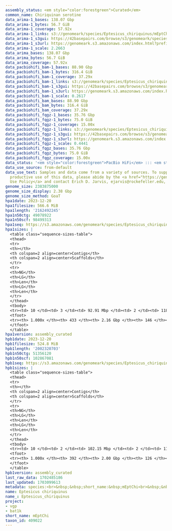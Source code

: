 ```yaml
---
assembly_status: <em style="color:forestgreen">Curated</em>
common_name: Chiriquinan serotine
data_arima-1_bases: 138.07 Gbp
data_arima-1_bytes: 56.7 GiB
data_arima-1_coverage: 57.92x
data_arima-1_links: s3://genomeark/species/Eptesicus_chiriquinus/mEptChi1/genomic_data/arima/<br>
data_arima-1_s3gui: https://42basepairs.com/browse/s3/genomeark/species/Eptesicus_chiriquinus/mEptChi1/genomic_data/arima/
data_arima-1_s3url: https://genomeark.s3.amazonaws.com/index.html?prefix=species/Eptesicus_chiriquinus/mEptChi1/genomic_data/arima/
data_arima-1_scale: 2.2663
data_arima_bases: 138.07 Gbp
data_arima_bytes: 56.7 GiB
data_arima_coverage: 57.92x
data_pacbiohifi_bam-1_bases: 88.90 Gbp
data_pacbiohifi_bam-1_bytes: 316.4 GiB
data_pacbiohifi_bam-1_coverage: 37.29x
data_pacbiohifi_bam-1_links: s3://genomeark/species/Eptesicus_chiriquinus/mEptChi1/genomic_data/pacbio_hifi/<br>
data_pacbiohifi_bam-1_s3gui: https://42basepairs.com/browse/s3/genomeark/species/Eptesicus_chiriquinus/mEptChi1/genomic_data/pacbio_hifi/
data_pacbiohifi_bam-1_s3url: https://genomeark.s3.amazonaws.com/index.html?prefix=species/Eptesicus_chiriquinus/mEptChi1/genomic_data/pacbio_hifi/
data_pacbiohifi_bam-1_scale: 0.2617
data_pacbiohifi_bam_bases: 88.90 Gbp
data_pacbiohifi_bam_bytes: 316.4 GiB
data_pacbiohifi_bam_coverage: 37.29x
data_pacbiohifi_fqgz-1_bases: 35.76 Gbp
data_pacbiohifi_fqgz-1_bytes: 75.0 GiB
data_pacbiohifi_fqgz-1_coverage: 15.00x
data_pacbiohifi_fqgz-1_links: s3://genomeark/species/Eptesicus_chiriquinus/mEptChi1/genomic_data/pacbio_hifi/<br>
data_pacbiohifi_fqgz-1_s3gui: https://42basepairs.com/browse/s3/genomeark/species/Eptesicus_chiriquinus/mEptChi1/genomic_data/pacbio_hifi/
data_pacbiohifi_fqgz-1_s3url: https://genomeark.s3.amazonaws.com/index.html?prefix=species/Eptesicus_chiriquinus/mEptChi1/genomic_data/pacbio_hifi/
data_pacbiohifi_fqgz-1_scale: 0.4441
data_pacbiohifi_fqgz_bases: 35.76 Gbp
data_pacbiohifi_fqgz_bytes: 75.0 GiB
data_pacbiohifi_fqgz_coverage: 15.00x
data_status: '<em style="color:forestgreen">PacBio HiFi</em> ::: <em style="color:forestgreen">Arima</em>'
data_use_source: from-default
data_use_text: Samples and data come from a variety of sources. To support fair and
  productive use of this data, please abide by the <a href="https://genome10k.soe.ucsc.edu/data-use-policies/">Data
  Use Policy</a> and contact Erich D. Jarvis, ejarvis@rockefeller.edu, with any questions.
genome_size: 2383875000
genome_size_display: 2.38 Gbp
genome_size_method: GoaT
hpa1date: 2023-12-20
hpa1filesize: 566.6 MiB
hpa1length: '2162492245'
hpa1n50ctg: 49078922
hpa1n50scf: 98499313
hpa1seq: https://s3.amazonaws.com/genomeark/species/Eptesicus_chiriquinus/mEptChi1/assembly_curated/mEptChi1.HiC.hap1.decontam.20231220.fasta.gz
hpa1sizes: |
  <table class="sequence-sizes-table">
  <thead>
  <tr>
  <th></th>
  <th colspan=2 align=center>Contigs</th>
  <th colspan=2 align=center>Scaffolds</th>
  </tr>
  <tr>
  <th>NG</th>
  <th>LG</th>
  <th>Len</th>
  <th>LG</th>
  <th>Len</th>
  </tr>
  </thead>
  <tbody>
  <tr><td> 10 </td><td> 3 </td><td> 92.91 Mbp </td><td> 2 </td><td> 118.91 Mbp </td></tr><tr><td> 20 </td><td> 5 </td><td> 79.96 Mbp </td><td> 4 </td><td> 116.01 Mbp </td></tr><tr><td> 30 </td><td> 8 </td><td> 74.64 Mbp </td><td> 6 </td><td> 111.07 Mbp </td></tr><tr><td> 40 </td><td> 11 </td><td> 57.25 Mbp </td><td> 8 </td><td> 107.04 Mbp </td></tr><tr style="background-color:#cccccc;"><td> 50 </td><td> 15 </td><td style="background-color:#88ff88;"> 49.08 Mbp </td><td> 10 </td><td style="background-color:#88ff88;"> 98.50 Mbp </td></tr><tr><td> 60 </td><td> 21 </td><td> 35.54 Mbp </td><td> 12 </td><td> 88.36 Mbp </td></tr><tr><td> 70 </td><td> 28 </td><td> 25.12 Mbp </td><td> 15 </td><td> 82.05 Mbp </td></tr><tr><td> 80 </td><td> 40 </td><td> 11.43 Mbp </td><td> 18 </td><td> 64.54 Mbp </td></tr><tr><td> 90 </td><td> 75 </td><td> 3.35 Mbp </td><td> 22 </td><td> 54.90 Mbp </td></tr><tr><td> 100 </td><td> 433 </td><td> 9.46 Kbp </td><td> 146 </td><td> 9.46 Kbp </td></tr></tbody>
  <tfoot>
  <tr><th> 1.000x </th><th> 433 </th><th> 2.16 Gbp </th><th> 146 </th><th> 2.16 Gbp </th></tr>
  </tfoot>
  </table>
hpa1version: assembly_curated
hpb1date: 2023-12-20
hpb1filesize: 524.8 MiB
hpb1length: '2002320703'
hpb1n50ctg: 51356120
hpb1n50scf: 102867081
hpb1seq: https://s3.amazonaws.com/genomeark/species/Eptesicus_chiriquinus/mEptChi1/assembly_curated/mEptChi1.HiC.hap2.decontam.20231220.fasta.gz
hpb1sizes: |
  <table class="sequence-sizes-table">
  <thead>
  <tr>
  <th></th>
  <th colspan=2 align=center>Contigs</th>
  <th colspan=2 align=center>Scaffolds</th>
  </tr>
  <tr>
  <th>NG</th>
  <th>LG</th>
  <th>Len</th>
  <th>LG</th>
  <th>Len</th>
  </tr>
  </thead>
  <tbody>
  <tr><td> 10 </td><td> 2 </td><td> 102.15 Mbp </td><td> 2 </td><td> 118.44 Mbp </td></tr><tr><td> 20 </td><td> 5 </td><td> 82.15 Mbp </td><td> 4 </td><td> 115.26 Mbp </td></tr><tr><td> 30 </td><td> 7 </td><td> 71.21 Mbp </td><td> 6 </td><td> 111.04 Mbp </td></tr><tr><td> 40 </td><td> 10 </td><td> 62.24 Mbp </td><td> 7 </td><td> 109.51 Mbp </td></tr><tr style="background-color:#cccccc;"><td> 50 </td><td> 14 </td><td style="background-color:#88ff88;"> 51.36 Mbp </td><td> 9 </td><td style="background-color:#88ff88;"> 102.87 Mbp </td></tr><tr><td> 60 </td><td> 18 </td><td> 45.55 Mbp </td><td> 11 </td><td> 94.79 Mbp </td></tr><tr><td> 70 </td><td> 23 </td><td> 35.66 Mbp </td><td> 14 </td><td> 79.45 Mbp </td></tr><tr><td> 80 </td><td> 31 </td><td> 19.20 Mbp </td><td> 16 </td><td> 65.36 Mbp </td></tr><tr><td> 90 </td><td> 59 </td><td> 3.43 Mbp </td><td> 20 </td><td> 54.80 Mbp </td></tr><tr><td> 100 </td><td> 392 </td><td> 17.17 Kbp </td><td> 126 </td><td> 17.17 Kbp </td></tr></tbody>
  <tfoot>
  <tr><th> 1.000x </th><th> 392 </th><th> 2.00 Gbp </th><th> 126 </th><th> 2.00 Gbp </th></tr>
  </tfoot>
  </table>
hpb1version: assembly_curated
last_raw_data: 1702485186
last_updated: 1703099613
metadata: species:<br>&nbsp;&nbsp;short_name:&nbsp;mEptChi<br>&nbsp;&nbsp;name:&nbsp;Eptesicus&nbsp;chiriquinus<br>&nbsp;&nbsp;taxon_id:&nbsp;409022<br>&nbsp;&nbsp;common_name:&nbsp;Chiriquinan&nbsp;serotine<br>&nbsp;&nbsp;order:<br>&nbsp;&nbsp;&nbsp;&nbsp;name:&nbsp;Chiroptera<br>&nbsp;&nbsp;family:<br>&nbsp;&nbsp;&nbsp;&nbsp;name:&nbsp;Vespertilionidae<br>&nbsp;&nbsp;individuals:<br>&nbsp;&nbsp;-&nbsp;mEptChi1<br>&nbsp;&nbsp;genome_size:&nbsp;2383875000<br>&nbsp;&nbsp;genome_size_method:&nbsp;GoaT<br>&nbsp;&nbsp;project:&nbsp;[&nbsp;vgp&nbsp;,&nbsp;bat1k&nbsp;]<br>
name: Eptesicus chiriquinus
name_: Eptesicus_chiriquinus
project:
- vgp
- bat1k
short_name: mEptChi
taxon_id: 409022
---
```

